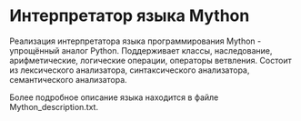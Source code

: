 # Интерпретатор языка Mython
Реализация интерпретатора языка программирования Mython - упрощённый аналог Python. Поддерживает классы, наследование, арифметические, логические операции, операторы ветвления.
Состоит из лексического анализатора, синтаксического анализатора, семантического анализатора.

Более подробное описание языка находится в файле Mython_description.txt.
